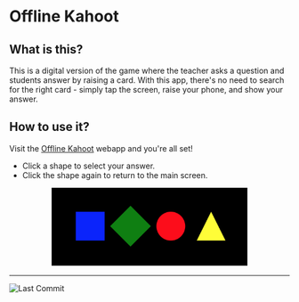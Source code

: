 # Offline Kahoot

## What is this?

This is a digital version of the game where the teacher asks a question and students answer by raising a card. With this app, there's no need to search for the right card - simply tap the screen, raise your phone, and show your answer.

## How to use it?

Visit the [Offline Kahoot](https://alexroman777.github.io/Kahoot/) webapp and you're all set!

- Click a shape to select your answer.
- Click the shape again to return to the main screen.

<p align="center">
    <img src="img/kahoot.png" alt="Kahoot" width=70%>
</p>

---

![Last Commit](https://img.shields.io/github/last-commit/AlexRoman777/Kahoot)
